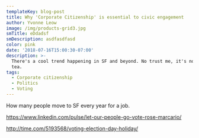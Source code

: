 ```yaml
---
templateKey: blog-post
title: Why 'Corporate Citizenship' is essential to civic engagement
author: Yvonne Leow
image: /img/products-grid3.jpg
smTitle: eDdadsf
smDescription: asdfasdfasd
color: pink
date: '2018-07-16T15:00:30-07:00'
description: >-
  There's a cool trend happening in SF and beyond. No trust me, it's not boba
  tea. 
tags:
  - Corporate citizenship
  - Politics
  - Voting
---
```

How many people move to SF every year for a job. 



https://www.linkedin.com/pulse/let-our-people-go-vote-rose-marcario/



http://time.com/5193568/voting-election-day-holiday/
